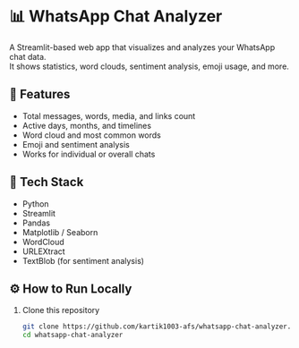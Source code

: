 # 📊 WhatsApp Chat Analyzer

A Streamlit-based web app that visualizes and analyzes your WhatsApp chat data.  
It shows statistics, word clouds, sentiment analysis, emoji usage, and more.

## 🚀 Features
- Total messages, words, media, and links count
- Active days, months, and timelines
- Word cloud and most common words
- Emoji and sentiment analysis
- Works for individual or overall chats

## 🧠 Tech Stack
- Python
- Streamlit
- Pandas
- Matplotlib / Seaborn
- WordCloud
- URLEXtract
- TextBlob (for sentiment analysis)

## ⚙️ How to Run Locally
1. Clone this repository  
   ```bash
   git clone https://github.com/kartik1003-afs/whatsapp-chat-analyzer.git
   cd whatsapp-chat-analyzer
